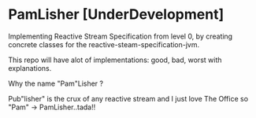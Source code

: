 # PamLisher [UnderDevelopment]
Implementing Reactive Stream Specification from level 0, by creating concrete classes for the reactive-steam-specification-jvm. 

This repo will have alot of implementations: good, bad, worst with explanations.

Why the name "Pam"Lisher ? 

Pub"lisher" is the crux of any reactive stream and I just love The Office so "Pam" -> PamLisher..tada!!
